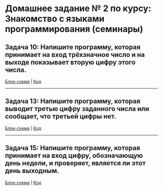 # Домашнее задание № 2 по курсу: Знакомство с языками программирования (семинары)

## Задача 10: Напишите программу, которая принимает на вход трёхзначное число и на выходе показывает вторую цифру этого числа.

[Блок-схема](task_1/diagram.drawio.png) | [Код](task_1/Program.cs)

-------------------

## Задача 13: Напишите программу, которая выводит третью цифру заданного числа или сообщает, что третьей цифры нет.

[Блок-схема](task_2/diagram.drawio.png) | [Код](task_2/Program.cs)

--------------------

## Задача 15: Напишите программу, которая принимает на вход цифру, обозначающую день недели, и проверяет, является ли этот день выходным.

[Блок-схема]() | [Код]()



